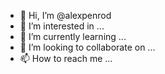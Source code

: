 - 👋 Hi, I’m @alexpenrod
- 👀 I’m interested in ...
- 🌱 I’m currently learning ...
- 💞️ I’m looking to collaborate on ...
- 📫 How to reach me ...

<!---
alexpenrod/alexpenrod is a ✨ special ✨ repository because its `README.md` (this file) appears on your GitHub profile.
You can click the Preview link to take a look at your changes.
--->
